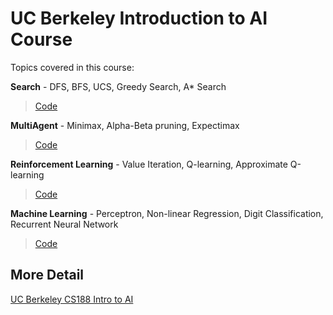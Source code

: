 # UC Berkeley Introduction to AI Course
Topics covered in this course:

**Search** - DFS, BFS, UCS, Greedy Search, A* Search
> [Code](/Search/search.py)

**MultiAgent** - Minimax, Alpha-Beta pruning, Expectimax
>[Code](/Multi-Agent/multiAgents.py)

**Reinforcement Learning** - Value Iteration, Q-learning, Approximate Q-learning
> [Code](/Reinforcement/qlearningAgents.py)

**Machine Learning** - Perceptron, Non-linear Regression, Digit Classification, Recurrent Neural Network
> [Code](/Machine%20Learning/models.py)

## More Detail
[UC Berkeley CS188 Intro to AI](https://inst.eecs.berkeley.edu/~cs188/fa22/)
